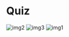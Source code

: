 # Quiz
![img2](https://user-images.githubusercontent.com/67917734/103749185-dbf51100-500d-11eb-83bf-216cf1aa2470.png)
![img3](https://user-images.githubusercontent.com/67917734/103749192-de576b00-500d-11eb-8204-1acce83802e5.png)
![img1](https://user-images.githubusercontent.com/67917734/103749173-d5ff3000-500d-11eb-8831-c1f4f0ffd185.png)
